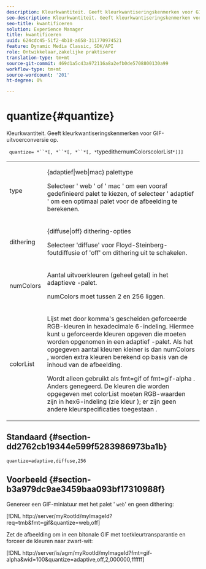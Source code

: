 ```yaml
---
description: Kleurkwantiteit. Geeft kleurkwantiseringskenmerken voor GIF-uitvoerconversie op.
seo-description: Kleurkwantiteit. Geeft kleurkwantiseringskenmerken voor GIF-uitvoerconversie op.
seo-title: kwantificeren
solution: Experience Manager
title: kwantificeren
uuid: 624cdc45-51f2-4b18-a658-311770974521
feature: Dynamic Media Classic, SDK/API
role: Ontwikkelaar,zakelijke praktiserer
translation-type: tm+mt
source-git-commit: 469d1a5c43a972116a8a2efb0de5708800130a99
workflow-type: tm+mt
source-wordcount: '201'
ht-degree: 0%

---
```



# quantize{#quantize}

Kleurkwantiteit. Geeft kleurkwantiseringskenmerken voor GIF-uitvoerconversie op.

` quantize= *``*[, *``*[, *``*[, *`typedithernumColorscolorList`*]]]`

<table id="simpletable_6BF155FCB8224E7EBFC8D8375AD26A71"> 
 <tr class="strow"> 
  <td class="stentry"> <p> <span class="codeph"> <span class="varname"> type  </span> </span> </p> </td> 
  <td class="stentry"> <p> <span class="codeph"> {adaptief|web|mac}  </span> palettype </p> <p>Selecteer ' <span class="codeph"> web </span>' of ' <span class="codeph"> mac </span>' om een vooraf gedefinieerd palet te kiezen, of selecteer ' <span class="codeph"> adaptief </span>' om een optimaal palet voor de afbeelding te berekenen. </p> </td> 
 </tr> 
 <tr class="strow"> 
  <td class="stentry"> <p> <span class="codeph"> <span class="varname"> dithering  </span> </span> </p> </td> 
  <td class="stentry"> <p> <span class="codeph"> {diffuse|off}  </span> dithering-opties </p> <p>Selecteer 'diffuse' voor Floyd-Steinberg-foutdiffusie of 'off' om dithering uit te schakelen. </p> </td> 
 </tr> 
 <tr class="strow"> 
  <td class="stentry"> <p> <span class="codeph"> <span class="varname"> numColors  </span> </span> </p> </td> 
  <td class="stentry"> <p>Aantal uitvoerkleuren (geheel getal) in het adaptieve </span>-palet.<span class="codeph"> </span></p> <p> <span class="codeph"> <span class="varname"> numColors  </span> </span> moet tussen 2 en 256 liggen. </p> </td> 
 </tr> 
 <tr class="strow"> 
  <td class="stentry"> <p> <span class="codeph"> <span class="varname"> colorList  </span> </span> </p> </td> 
  <td class="stentry"> <p>Lijst met door komma's gescheiden geforceerde RGB-kleuren in hexadecimale 6-indeling. Hiermee kunt u geforceerde kleuren opgeven die moeten worden opgenomen in een adaptief </span>-palet. <span class="codeph"> Als het opgegeven aantal kleuren kleiner is dan <span class="codeph"> numColors </span>, worden extra kleuren berekend op basis van de inhoud van de afbeelding. </span></p> <p>Wordt alleen gebruikt als <span class="codeph"> fmt=gif </span> of <span class="codeph"> fmt=gif-alpha </span>. Anders genegeerd. De kleuren die worden opgegeven met <span class="codeph"> <span class="varname"> colorList </span> </span> moeten RGB-waarden zijn in hex6-indeling (zie <span class="codeph"> kleur </span>); er zijn geen andere kleurspecificaties toegestaan . </p> </td> 
 </tr> 
</table>

## Standaard {#section-dd2762cb19344e599f5283986973ba1b}

`quantize=adaptive,diffuse,256`

## Voorbeeld {#section-b3a979dc9ae3459baa093bf17310988f}

Genereer een GIF-miniatuur met het palet &#39; `web`&#39; en geen dithering:

[!DNL http://server/myRootId/myImageId?req=tmb&fmt=gif&quantize=web,off]

Zet de afbeelding om in een bitonale GIF met toetkleurtransparantie en forceer de kleuren naar zwart-wit:

[!DNL http://server/is/agm/myRootId/myImageId?fmt=gif-alpha&wid=100&quantize=adaptive,off,2,000000,ffffff]
